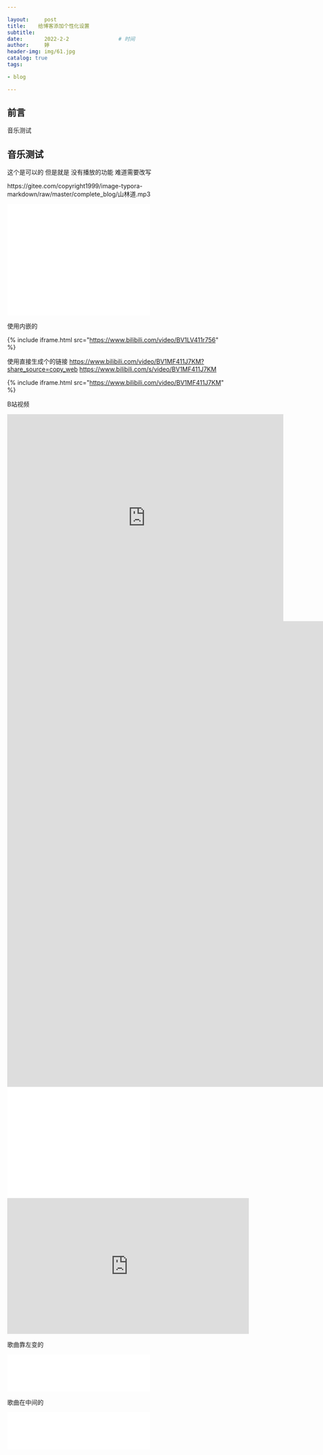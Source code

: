 ```yaml
---

layout:     post   				    
title:    给博客添加个性化设置		
subtitle:  
date:       2022-2-2				# 时间
author:     婷                              
header-img: img/61.jpg 	
catalog: true 						
tags:								

- blog

---
```






## 前言

音乐测试



## 音乐测试
这个是可以的 但是就是 没有播放的功能 难道需要改写

<p>https://gitee.com/copyright1999/image-typora-markdown/raw/master/complete_blog/山林道.mp3</p>







<iframe frameborder="no" border="0" marginwidth="0" marginheight="0" width=330 height=86 src="//music.163.com/outchain/player?type=2&id=212233&auto=1&height=66"></iframe>


<iframe frameborder="no" border="0" marginwidth="0" marginheight="0" width="330" height="86" src="//music.163.com/outchain/player?type=2&id=212233&auto=1&height=66"></iframe>


<iframe frameborder="no" border="0" marginwidth="0" marginheight="0" width=330 height=86 src="//music.163.com/outchain/player?type=2&id=29460213&auto=1&height=66"></iframe>


使用内嵌的

{% include iframe.html src="https://www.bilibili.com/video/BV1LV411r756" %}



使用直接生成个的链接
https://www.bilibili.com/video/BV1MF411J7KM?share_source=copy_web
https://www.bilibili.com/s/video/BV1MF411J7KM


{% include iframe.html src="https://www.bilibili.com/video/BV1MF411J7KM" %}



B站视频

<iframe width="640" height="480" src="https://www.bilibili.com/video/BV1MF411J7KM?share_source=copy_web" scrolling="no" border="0" frameborder="no" framespacing="0" allowfullscreen="true"> </iframe>




<iframe width="1920" height="1080" src="https://www.bilibili.com/video/BV1MF411J7KM?share_source=copy_web" scrolling="no" border="0" frameborder="no" framespacing="0" allowfullscreen="true"> </iframe>


<iframe width="330" height="86" src="//music.163.com/outchain/player?type=2&amp;id=529824966&amp;auto=0&amp;height=66" frameborder="0" > </iframe>


<iframe src="//music.163.com/outchain/player?type=2&amp;id=529824966&amp;auto=0&amp;height=66" width="330" height="86" frameborder="no" marginwidth="0" marginheight="0" style="margin:0 auto;"></iframe>



<iframe  src="//music.163.com/outchain/player?type=2&id=29460213&auto=1&height=66" width="330" height="86" frameborder="no" marginwidth="0" marginheight="0" style="margin:0 auto;"></iframe>



<iframe width="560" height="315" src="https://www.youtube.com/embed/G1KG21eMQsc" title="YouTube video player" frameborder="0" allow="accelerometer; autoplay; clipboard-write; encrypted-media; gyroscope; picture-in-picture" allowfullscreen></iframe>



歌曲靠左变的
<iframe width="330" height="86" src="//music.163.com/outchain/player?type=2&amp;id=529824966&amp;auto=0&amp;height=66" frameborder="0" > </iframe>


歌曲在中间的
<iframe src="//music.163.com/outchain/player?type=2&amp;id=529824966&amp;auto=0&amp;height=66" width="330" height="86" frameborder="no" marginwidth="0" marginheight="0" style="margin:0 auto;"></iframe>


